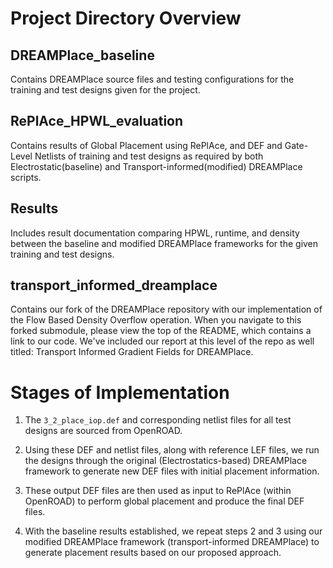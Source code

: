 # Project Directory Overview

## DREAMPlace_baseline
Contains DREAMPlace source files and testing configurations for the training and test designs given for the project.

## RePlAce_HPWL_evaluation
Contains results of Global Placement using RePlAce, and DEF and Gate-Level Netlists of training and test designs as required by both Electrostatic(baseline) and Transport-informed(modified) DREAMPlace scripts.

## Results
Includes result documentation comparing HPWL, runtime, and density between the baseline and modified DREAMPlace frameworks for the given training and test designs.

## transport_informed_dreamplace
Contains our fork of the DREAMPlace repository with our implementation of the Flow Based Density Overflow operation. When you navigate to this forked submodule, please view the top of the README, which contains a link to our code. We've included our report at this level of the repo as well titled: Transport Informed Gradient Fields for DREAMPlace.

# Stages of Implementation

1. The `3_2_place_iop.def` and corresponding netlist files for all test designs are sourced from OpenROAD.

2. Using these DEF and netlist files, along with reference LEF files, we run the designs through the original (Electrostatics-based) DREAMPlace framework to generate new DEF files with initial placement information.

3. These output DEF files are then used as input to RePlAce (within OpenROAD) to perform global placement and produce the final DEF files.

4. With the baseline results established, we repeat steps 2 and 3 using our modified DREAMPlace framework (transport-informed DREAMPlace) to generate placement results based on our proposed approach.

